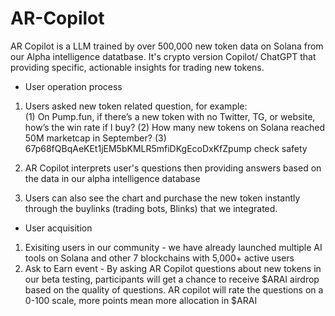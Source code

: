 # AR-Copilot
AR Copilot is a LLM trained by over 500,000 new token data on Solana from our Alpha intelligence datatbase. 
It's crypto version Copilot/ ChatGPT that providing specific, actionable insights for trading new tokens. 


- User operation process
 1. Users asked new token related question, for example:  
(1) On Pump.fun, if there’s a new token with no Twitter, TG, or website, how’s the win rate if I buy?
(2) How many new tokens on Solana reached 50M marketcap in September?
(3) 67p68fQBqAeKEt1jEM5bKMLR5mfiDKgEcoDxKfZpump check safety


3. AR Copilot interprets user's questions then providing answers based on the data in our alpha intelligence database
   
4. Users can also see the chart and purchase the new token instantly through the buylinks (trading bots, Blinks) that we integrated. 





- User acquisition

1. Exisiting users in our community - we have already launched multiple AI tools on Solana and other 7 blockchains with 5,000+ active users 
2. Ask to Earn event - By asking AR Copilot questions about new tokens in our beta testing, participants will get a chance to receive $ARAI airdrop based on the quality of questions. AR copilot will rate the questions on a 0-100 scale, more points mean more allocation in $ARAI
